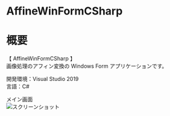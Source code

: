 # AffineWinFormCSharp

# 概要
【 AffineWinFormCSharp 】  
画像処理のアフィン変換の Windows Form アプリケーションです。  

開発環境：Visual Studio 2019  
言語：C# 

メイン画面  
![スクリーンショット](https://github.com/toshinomi/AffineWinFormCSharp/blob/master/AffineWinFormCSharp.png)
